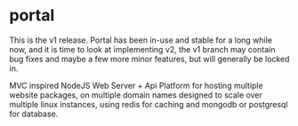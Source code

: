 portal
======

This is the v1 release. Portal has been in-use and stable for a long while now, and it is time to look at implementing v2, the v1 branch may contain bug fixes and maybe a few more minor features, but will generally be locked in.

MVC inspired NodeJS Web Server + Api Platform for hosting multiple website packages, on multiple domain names designed to scale over multiple linux instances, using redis for caching and mongodb or postgresql for database.
